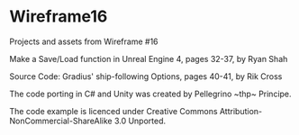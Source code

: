 # Wireframe16
Projects and assets from Wireframe #16

Make a Save/Load function in Unreal Engine 4, pages 32-37, by Ryan Shah

Source Code: Gradius' ship-following Options, pages 40-41, by Rik Cross

The code porting in C# and Unity was created by Pellegrino \~thp\~ Principe.

The code example is licenced under Creative Commons Attribution-NonCommercial-ShareAlike 3.0 Unported.
